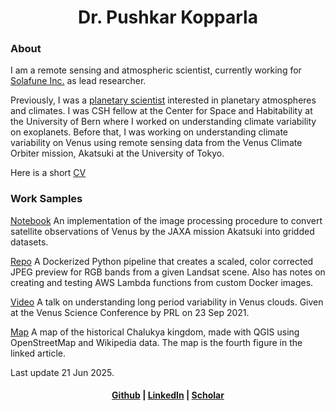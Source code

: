 <center>
<h1>Dr. Pushkar Kopparla</h1>

</center>

<h3> About </h3>

I am a remote sensing and atmospheric scientist, currently working for [Solafune Inc.](https://solafune.com/en) as lead researcher. 


Previously, I was a [planetary scientist](https://www.ucl.ac.uk/mssl/research/solar-system/planetary-science/what-planetary-science) interested in planetary atmospheres and climates.
I was CSH fellow at the Center for Space and Habitability at the University of Bern where I worked on understanding climate variability on exoplanets. Before that, I was working on understanding climate variability on Venus using remote sensing data from the Venus Climate Orbiter mission, Akatsuki at the University of Tokyo. 

Here is a short [CV](PushkarKopparla_Resume.pdf)

<h3> Work Samples </h3>

[Notebook](https://github.com/pkopparla/Venus-image-processing) An implementation of the image processing procedure to convert satellite observations of Venus by the JAXA mission Akatsuki into gridded datasets.

[Repo](https://github.com/pkopparla/ContainerizeSatimagePreview) A Dockerized Python pipeline that creates a scaled, color corrected JPEG preview for RGB bands from a given Landsat scene. Also has notes on creating and testing AWS Lambda functions from custom Docker images.

[Video](https://www.youtube.com/watch?v=PmFKRFUXppE) A talk on understanding long period variability in Venus clouds. Given at the Venus Science Conference by PRL on 23 Sep 2021.

[Map](https://www.livehistoryindia.com/story/amazing-india/aihole-inscription/) A map of the historical Chalukya kingdom, made with QGIS using OpenStreetMap and Wikipedia data. The map is the fourth figure in the linked article.

Last update 21 Jun 2025.

<center> <h4> <a href="https://github.com/pkopparla">Github</a> | <a href="https://www.linkedin.com/in/pushkar-kopparla/">LinkedIn</a> | <a href="https://scholar.google.ch/citations?user=GBJAvlYAAAAJ&hl=en">Scholar</a></h4>
</center>
